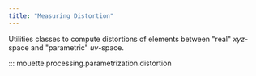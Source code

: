 ```yaml
---
title: "Measuring Distortion"
---
```


Utilities classes to compute distortions of elements between "real" $xyz$-space and "parametric" $uv$-space.

::: mouette.processing.parametrization.distortion
